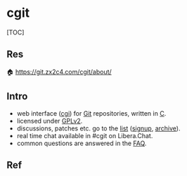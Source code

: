 # cgit

[TOC]



## Res
🏠 https://git.zx2c4.com/cgit/about/



## Intro
- web interface ([cgi](https://tools.ietf.org/html/rfc3875)) for [Git](https://git-scm.com/) repositories, written in [C](https://en.wikipedia.org/wiki/C_%28programming_language%29).
- licensed under [GPLv2](https://www.gnu.org/licenses/gpl-2.0.html).
- discussions, patches etc. go to the [list](mailto:cgit@lists.zx2c4.com) ([signup](https://lists.zx2c4.com/mailman/listinfo/cgit), [archive](https://lists.zx2c4.com/pipermail/cgit/)).
- real time chat available in \#cgit on Libera.Chat.
- common questions are answered in the [FAQ](https://git.zx2c4.com/cgit/about/faq).



## Ref

